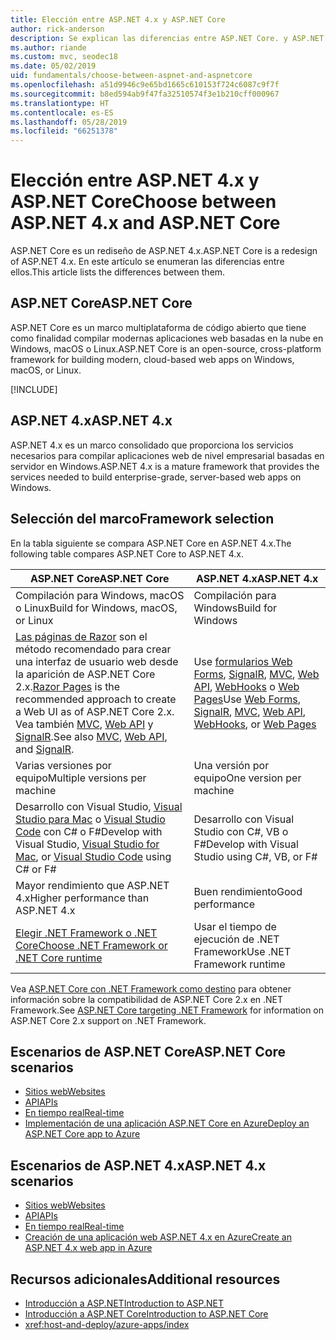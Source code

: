 ```yaml
---
title: Elección entre ASP.NET 4.x y ASP.NET Core
author: rick-anderson
description: Se explican las diferencias entre ASP.NET Core. y ASP.NET 4.x, y cómo elegir entre ellos.
ms.author: riande
ms.custom: mvc, seodec18
ms.date: 05/02/2019
uid: fundamentals/choose-between-aspnet-and-aspnetcore
ms.openlocfilehash: a51d9946c9e65bd1665c610153f724c6087c9f7f
ms.sourcegitcommit: b8ed594ab9f47fa32510574f3e1b210cff000967
ms.translationtype: HT
ms.contentlocale: es-ES
ms.lasthandoff: 05/28/2019
ms.locfileid: "66251378"
---
```

# <a name="choose-between-aspnet-4x-and-aspnet-core"></a><span data-ttu-id="e952f-103">Elección entre ASP.NET 4.x y ASP.NET Core</span><span class="sxs-lookup"><span data-stu-id="e952f-103">Choose between ASP.NET 4.x and ASP.NET Core</span></span>

<span data-ttu-id="e952f-104">ASP.NET Core es un rediseño de ASP.NET 4.x.</span><span class="sxs-lookup"><span data-stu-id="e952f-104">ASP.NET Core is a redesign of ASP.NET 4.x.</span></span> <span data-ttu-id="e952f-105">En este artículo se enumeran las diferencias entre ellos.</span><span class="sxs-lookup"><span data-stu-id="e952f-105">This article lists the differences between them.</span></span>

## <a name="aspnet-core"></a><span data-ttu-id="e952f-106">ASP.NET Core</span><span class="sxs-lookup"><span data-stu-id="e952f-106">ASP.NET Core</span></span>

<span data-ttu-id="e952f-107">ASP.NET Core es un marco multiplataforma de código abierto que tiene como finalidad compilar modernas aplicaciones web basadas en la nube en Windows, macOS o Linux.</span><span class="sxs-lookup"><span data-stu-id="e952f-107">ASP.NET Core is an open-source, cross-platform framework for building modern, cloud-based web apps on Windows, macOS, or Linux.</span></span>

[!INCLUDE[](~/includes/benefits.md)]

## <a name="aspnet-4x"></a><span data-ttu-id="e952f-108">ASP.NET 4.x</span><span class="sxs-lookup"><span data-stu-id="e952f-108">ASP.NET 4.x</span></span>

<span data-ttu-id="e952f-109">ASP.NET 4.x es un marco consolidado que proporciona los servicios necesarios para compilar aplicaciones web de nivel empresarial basadas en servidor en Windows.</span><span class="sxs-lookup"><span data-stu-id="e952f-109">ASP.NET 4.x is a mature framework that provides the services needed to build enterprise-grade, server-based web apps on Windows.</span></span>

## <a name="framework-selection"></a><span data-ttu-id="e952f-110">Selección del marco</span><span class="sxs-lookup"><span data-stu-id="e952f-110">Framework selection</span></span>

<span data-ttu-id="e952f-111">En la tabla siguiente se compara ASP.NET Core en ASP.NET 4.x.</span><span class="sxs-lookup"><span data-stu-id="e952f-111">The following table compares ASP.NET Core to ASP.NET 4.x.</span></span>

| <span data-ttu-id="e952f-112">ASP.NET Core</span><span class="sxs-lookup"><span data-stu-id="e952f-112">ASP.NET Core</span></span> | <span data-ttu-id="e952f-113">ASP.NET 4.x</span><span class="sxs-lookup"><span data-stu-id="e952f-113">ASP.NET 4.x</span></span> |
|---|---|
|<span data-ttu-id="e952f-114">Compilación para Windows, macOS o Linux</span><span class="sxs-lookup"><span data-stu-id="e952f-114">Build for Windows, macOS, or Linux</span></span>|<span data-ttu-id="e952f-115">Compilación para Windows</span><span class="sxs-lookup"><span data-stu-id="e952f-115">Build for Windows</span></span>|
|<span data-ttu-id="e952f-116">[Las páginas de Razor](xref:razor-pages/index) son el método recomendado para crear una interfaz de usuario web desde la aparición de ASP.NET Core 2.x.</span><span class="sxs-lookup"><span data-stu-id="e952f-116">[Razor Pages](xref:razor-pages/index) is the recommended approach to create a Web UI as of ASP.NET Core 2.x.</span></span> <span data-ttu-id="e952f-117">Vea también [MVC](xref:mvc/overview), [Web API](xref:tutorials/first-web-api) y [SignalR](xref:signalr/introduction).</span><span class="sxs-lookup"><span data-stu-id="e952f-117">See also [MVC](xref:mvc/overview), [Web API](xref:tutorials/first-web-api), and [SignalR](xref:signalr/introduction).</span></span>|<span data-ttu-id="e952f-118">Use [formularios Web Forms](/aspnet/web-forms), [SignalR](/aspnet/signalr), [MVC](/aspnet/mvc), [Web API](/aspnet/web-api/), [WebHooks](/aspnet/webhooks/) o [Web Pages](/aspnet/web-pages)</span><span class="sxs-lookup"><span data-stu-id="e952f-118">Use [Web Forms](/aspnet/web-forms), [SignalR](/aspnet/signalr), [MVC](/aspnet/mvc), [Web API](/aspnet/web-api/), [WebHooks](/aspnet/webhooks/), or [Web Pages](/aspnet/web-pages)</span></span>|
|<span data-ttu-id="e952f-119">Varias versiones por equipo</span><span class="sxs-lookup"><span data-stu-id="e952f-119">Multiple versions per machine</span></span>|<span data-ttu-id="e952f-120">Una versión por equipo</span><span class="sxs-lookup"><span data-stu-id="e952f-120">One version per machine</span></span>|
|<span data-ttu-id="e952f-121">Desarrollo con Visual Studio, [Visual Studio para Mac](https://visualstudio.microsoft.com/vs/mac/) o [Visual Studio Code](https://code.visualstudio.com/) con C# o F#</span><span class="sxs-lookup"><span data-stu-id="e952f-121">Develop with Visual Studio, [Visual Studio for Mac](https://visualstudio.microsoft.com/vs/mac/), or [Visual Studio Code](https://code.visualstudio.com/) using C# or F#</span></span>|<span data-ttu-id="e952f-122">Desarrollo con Visual Studio con C#, VB o F#</span><span class="sxs-lookup"><span data-stu-id="e952f-122">Develop with Visual Studio using C#, VB, or F#</span></span>|
|<span data-ttu-id="e952f-123">Mayor rendimiento que ASP.NET 4.x</span><span class="sxs-lookup"><span data-stu-id="e952f-123">Higher performance than ASP.NET 4.x</span></span>|<span data-ttu-id="e952f-124">Buen rendimiento</span><span class="sxs-lookup"><span data-stu-id="e952f-124">Good performance</span></span>|
|[<span data-ttu-id="e952f-125">Elegir .NET Framework o .NET Core</span><span class="sxs-lookup"><span data-stu-id="e952f-125">Choose .NET Framework or .NET Core runtime</span></span>](/dotnet/standard/choosing-core-framework-server)|<span data-ttu-id="e952f-126">Usar el tiempo de ejecución de .NET Framework</span><span class="sxs-lookup"><span data-stu-id="e952f-126">Use .NET Framework runtime</span></span>|

<span data-ttu-id="e952f-127">Vea [ASP.NET Core con .NET Framework como destino](xref:index#target-framework) para obtener información sobre la compatibilidad de ASP.NET Core 2.x en .NET Framework.</span><span class="sxs-lookup"><span data-stu-id="e952f-127">See [ASP.NET Core targeting .NET Framework](xref:index#target-framework) for information on ASP.NET Core 2.x support on .NET Framework.</span></span>

## <a name="aspnet-core-scenarios"></a><span data-ttu-id="e952f-128">Escenarios de ASP.NET Core</span><span class="sxs-lookup"><span data-stu-id="e952f-128">ASP.NET Core scenarios</span></span>

* [<span data-ttu-id="e952f-129">Sitios web</span><span class="sxs-lookup"><span data-stu-id="e952f-129">Websites</span></span>](xref:tutorials/first-mvc-app/index)
* [<span data-ttu-id="e952f-130">API</span><span class="sxs-lookup"><span data-stu-id="e952f-130">APIs</span></span>](xref:tutorials/first-web-api)
* [<span data-ttu-id="e952f-131">En tiempo real</span><span class="sxs-lookup"><span data-stu-id="e952f-131">Real-time</span></span>](xref:signalr/index)
* [<span data-ttu-id="e952f-132">Implementación de una aplicación ASP.NET Core en Azure</span><span class="sxs-lookup"><span data-stu-id="e952f-132">Deploy an ASP.NET Core app to Azure</span></span>](/azure/app-service/app-service-web-get-started-dotnet)

## <a name="aspnet-4x-scenarios"></a><span data-ttu-id="e952f-133">Escenarios de ASP.NET 4.x</span><span class="sxs-lookup"><span data-stu-id="e952f-133">ASP.NET 4.x scenarios</span></span>

* [<span data-ttu-id="e952f-134">Sitios web</span><span class="sxs-lookup"><span data-stu-id="e952f-134">Websites</span></span>](/aspnet/mvc)
* [<span data-ttu-id="e952f-135">API</span><span class="sxs-lookup"><span data-stu-id="e952f-135">APIs</span></span>](/aspnet/web-api)
* [<span data-ttu-id="e952f-136">En tiempo real</span><span class="sxs-lookup"><span data-stu-id="e952f-136">Real-time</span></span>](/aspnet/signalr)
* [<span data-ttu-id="e952f-137">Creación de una aplicación web ASP.NET 4.x en Azure</span><span class="sxs-lookup"><span data-stu-id="e952f-137">Create an ASP.NET 4.x web app in Azure</span></span>](/azure/app-service/app-service-web-get-started-dotnet-framework)

## <a name="additional-resources"></a><span data-ttu-id="e952f-138">Recursos adicionales</span><span class="sxs-lookup"><span data-stu-id="e952f-138">Additional resources</span></span>

* [<span data-ttu-id="e952f-139">Introducción a ASP.NET</span><span class="sxs-lookup"><span data-stu-id="e952f-139">Introduction to ASP.NET</span></span>](/aspnet/overview)
* [<span data-ttu-id="e952f-140">Introducción a ASP.NET Core</span><span class="sxs-lookup"><span data-stu-id="e952f-140">Introduction to ASP.NET Core</span></span>](xref:index)
* <xref:host-and-deploy/azure-apps/index>
